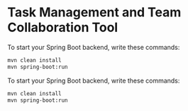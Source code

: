 # Task Management and Team Collaboration Tool

To start your Spring Boot backend, write these commands:

```sh
mvn clean install
mvn spring-boot:run
```

To start your Spring Boot backend, write these commands:

```sh
mvn clean install
mvn spring-boot:run
```
